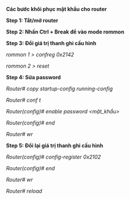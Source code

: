 **Các bước khôi phục mật khẩu cho router**

**Step 1: Tắt/mở router**

**Step 2: Nhấn Ctrl + Break để vào mode rommon**

**Step 3: Đổi giá trị thanh ghi cấu hình**

*rommon 1 > confreg 0x2142*

*rommon 2 > reset*

**Step 4: Sửa password**

*Router# copy startup-config running-config*

*Router# conf t*

*Router(config)# enable password <mật_khẩu>*

*Router(config)# end*

*Router# wr*

**Step 5: Đổi lại giá trị thanh ghi cấu hình**

*Router(config)# config-register 0x2102*

*Router(config)# end*

*Router# wr*

*Router# reload*



